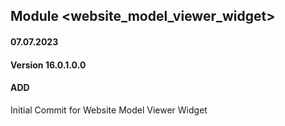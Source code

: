 ## Module <website_model_viewer_widget>

#### 07.07.2023
#### Version 16.0.1.0.0
#### ADD
Initial Commit  for Website Model Viewer Widget
